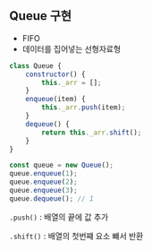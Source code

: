 ## Queue 구현

-   FIFO
-   데이터를 집어넣는 선형자료형

```jsx
class Queue {
    constructor() {
        this._arr = [];
    }
    enqueue(item) {
        this._arr.push(item);
    }
    dequeue() {
        return this._arr.shift();
    }
}

const queue = new Queue();
queue.enqueue(1);
queue.enqueue(2);
queue.enqueue(3);
queue.dequeue(); // 1
```

`.push()` : 배열의 끝에 값 추가

`.shift()` : 배열의 첫번쨰 요소 뺴서 반환
